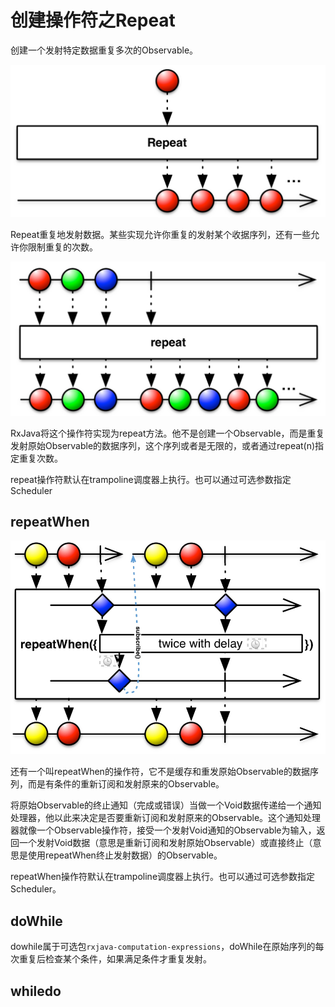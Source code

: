 # 创建操作符之Repeat
 
 创建一个发射特定数据重复多次的Observable。

 ![Image](https://github.com/HousqLove/Reader/blob/8fbf0ebbdceb1baeb3c03ec6224fb589478c5d93/Java/ReactiveX/images/rx-6-11.png)

 Repeat重复地发射数据。某些实现允许你重复的发射某个收据序列，还有一些允许你限制重复的次数。

 ![Image](https://github.com/HousqLove/Reader/blob/8fbf0ebbdceb1baeb3c03ec6224fb589478c5d93/Java/ReactiveX/images/rx-6-12.png)

 RxJava将这个操作符实现为repeat方法。他不是创建一个Observable，而是重复发射原始Observable的数据序列，这个序列或者是无限的，或者通过repeat(n)指定重复次数。

 repeat操作符默认在trampoline调度器上执行。也可以通过可选参数指定Scheduler

## repeatWhen

 ![Image](https://github.com/HousqLove/Reader/blob/8fbf0ebbdceb1baeb3c03ec6224fb589478c5d93/Java/ReactiveX/images/rx-6-13.png)

 还有一个叫repeatWhen的操作符，它不是缓存和重发原始Observable的数据序列，而是有条件的重新订阅和发射原来的Observable。

 将原始Observable的终止通知（完成或错误）当做一个Void数据传递给一个通知处理器，他以此来决定是否要重新订阅和发射原来的Observable。这个通知处理器就像一个Observable操作符，接受一个发射Void通知的Observable为输入，返回一个发射Void数据（意思是重新订阅和发射原始Observable）或直接终止（意思是使用repeatWhen终止发射数据）的Observable。

 repeatWhen操作符默认在trampoline调度器上执行。也可以通过可选参数指定Scheduler。

## doWhile

 dowhile属于可选包```rxjava-computation-expressions```，doWhile在原始序列的每次重复后检查某个条件，如果满足条件才重复发射。

## whiledo